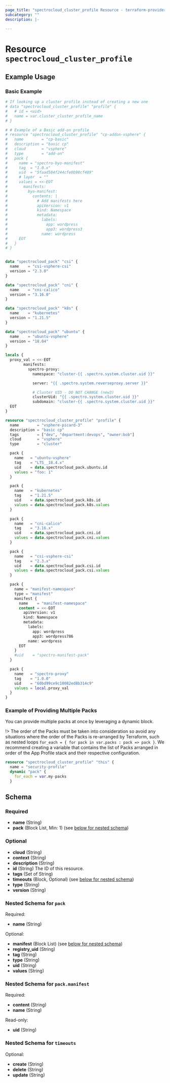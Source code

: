 ```yaml
---
page_title: "spectrocloud_cluster_profile Resource - terraform-provider-spectrocloud"
subcategory: ""
description: |-
  
---
```


# Resource `spectrocloud_cluster_profile`



## Example Usage

### Basic Example

```terraform
# If looking up a cluster profile instead of creating a new one
# data "spectrocloud_cluster_profile" "profile" {
#   # id = <uid>
#   name = var.cluster_cluster_profile_name
# }

# # Example of a Basic add-on profile
# resource "spectrocloud_cluster_profile" "cp-addon-vsphere" {
#   name        = "cp-basic"
#   description = "basic cp"
#   cloud       = "vsphere"
#   type        = "add-on"
#   pack {
#     name = "spectro-byo-manifest"
#     tag  = "1.0.x"
#     uid  = "5faad584f244cfe0b98cf489"
#     # layer  = ""
#     values = <<-EOT
#       manifests:
#         byo-manifest:
#           contents: |
#             # Add manifests here
#             apiVersion: v1
#             kind: Namespace
#             metadata:
#               labels:
#                 app: wordpress
#                 app3: wordpress3
#               name: wordpress
#     EOT
#   }
# }


data "spectrocloud_pack" "csi" {
  name    = "csi-vsphere-csi"
  version = "2.3.0"
}

data "spectrocloud_pack" "cni" {
  name    = "cni-calico"
  version = "3.16.0"
}

data "spectrocloud_pack" "k8s" {
  name    = "kubernetes"
  version = "1.21.5"
}

data "spectrocloud_pack" "ubuntu" {
  name    = "ubuntu-vsphere"
  version = "18.04"
}

locals {
  proxy_val = <<-EOT
        manifests:
          spectro-proxy:
            namespace: "cluster-{{ .spectro.system.cluster.uid }}"

            server: "{{ .spectro.system.reverseproxy.server }}"

            # Cluster UID - DO NOT CHANGE (new3)
            clusterUid: "{{ .spectro.system.cluster.uid }}"
            subdomain: "cluster-{{ .spectro.system.cluster.uid }}"
  EOT
}

resource "spectrocloud_cluster_profile" "profile" {
  name        = "vsphere-picard-3"
  description = "basic cp"
  tags        = ["dev", "department:devops", "owner:bob"]
  cloud       = "vsphere"
  type        = "cluster"

  pack {
    name   = "ubuntu-vsphere"
    tag    = "LTS__18.4.x"
    uid    = data.spectrocloud_pack.ubuntu.id
    values = "foo: 1"
  }

  pack {
    name   = "kubernetes"
    tag    = "1.21.5"
    uid    = data.spectrocloud_pack.k8s.id
    values = data.spectrocloud_pack.k8s.values
  }

  pack {
    name   = "cni-calico"
    tag    = "3.16.x"
    uid    = data.spectrocloud_pack.cni.id
    values = data.spectrocloud_pack.cni.values
  }

  pack {
    name   = "csi-vsphere-csi"
    tag    = "2.3.x"
    uid    = data.spectrocloud_pack.csi.id
    values = data.spectrocloud_pack.csi.values
  }

  pack {
    name = "manifest-namespace"
    type = "manifest"
    manifest {
      name    = "manifest-namespace"
      content = <<-EOT
        apiVersion: v1
        kind: Namespace
        metadata:
          labels:
            app: wordpress
            app3: wordpress786
          name: wordpress
      EOT
    }
    #uid    = "spectro-manifest-pack"
  }

  pack {
    name   = "spectro-proxy"
    tag    = "1.0.0"
    uid    = "60bd99ce9c10082ed8b314c9"
    values = local.proxy_val
  }
}
```

### Example of Providing Multiple Packs

You can provide multiple packs at once by leveraging a dynamic block.  

!> The order of the Packs must be taken into consideration so avoid any situations where the order of the Packs is re-arranged by Terraform, such as nested loops `for_each = { for pack in var.packs : pack => pack }`. We recommend creating a variable that contains the list of Packs arranged in order of the App Profile stack and their respective configuration.

```terraform
resource "spectrocloud_cluster_profile" "this" {
  name = "security-profile"
  dynamic "pack" {
    for_each = var.my-packs
  }
```

## Schema

### Required

- **name** (String)
- **pack** (Block List, Min: 1) (see [below for nested schema](#nestedblock--pack))

### Optional

- **cloud** (String)
- **context** (String)
- **description** (String)
- **id** (String) The ID of this resource.
- **tags** (Set of String)
- **timeouts** (Block, Optional) (see [below for nested schema](#nestedblock--timeouts))
- **type** (String)
- **version** (String)

<a id="nestedblock--pack"></a>
### Nested Schema for `pack`

Required:

- **name** (String)

Optional:

- **manifest** (Block List) (see [below for nested schema](#nestedblock--pack--manifest))
- **registry_uid** (String)
- **tag** (String)
- **type** (String)
- **uid** (String)
- **values** (String)

<a id="nestedblock--pack--manifest"></a>
### Nested Schema for `pack.manifest`

Required:

- **content** (String)
- **name** (String)

Read-only:

- **uid** (String)



<a id="nestedblock--timeouts"></a>
### Nested Schema for `timeouts`

Optional:

- **create** (String)
- **delete** (String)
- **update** (String)


